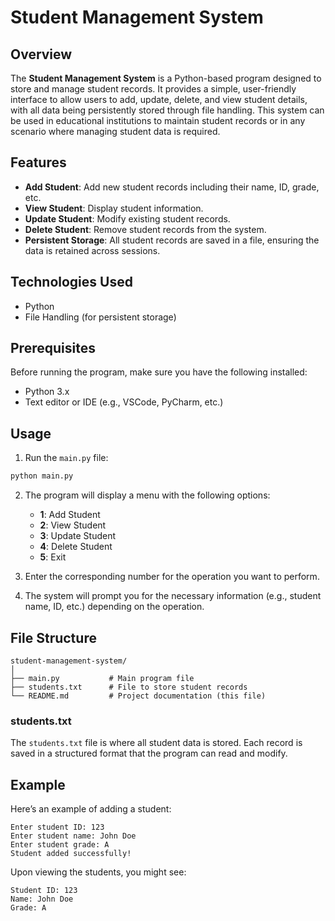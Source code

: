 

# Student Management System

## Overview

The **Student Management System** is a Python-based program designed to store and manage student records. It provides a simple, user-friendly interface to allow users to add, update, delete, and view student details, with all data being persistently stored through file handling. This system can be used in educational institutions to maintain student records or in any scenario where managing student data is required.

## Features

- **Add Student**: Add new student records including their name, ID, grade, etc.
- **View Student**: Display student information.
- **Update Student**: Modify existing student records.
- **Delete Student**: Remove student records from the system.
- **Persistent Storage**: All student records are saved in a file, ensuring the data is retained across sessions.
  
## Technologies Used

- Python
- File Handling (for persistent storage)

## Prerequisites

Before running the program, make sure you have the following installed:

- Python 3.x
- Text editor or IDE (e.g., VSCode, PyCharm, etc.)


## Usage

1. Run the `main.py` file:

```bash
python main.py
```

2. The program will display a menu with the following options:
   - **1**: Add Student
   - **2**: View Student
   - **3**: Update Student
   - **4**: Delete Student
   - **5**: Exit

3. Enter the corresponding number for the operation you want to perform.

4. The system will prompt you for the necessary information (e.g., student name, ID, etc.) depending on the operation.

## File Structure

```
student-management-system/
│
├── main.py           # Main program file
├── students.txt      # File to store student records
└── README.md         # Project documentation (this file)
```

### students.txt

The `students.txt` file is where all student data is stored. Each record is saved in a structured format that the program can read and modify.

## Example

Here’s an example of adding a student:

```
Enter student ID: 123
Enter student name: John Doe
Enter student grade: A
Student added successfully!
```

Upon viewing the students, you might see:

```
Student ID: 123
Name: John Doe
Grade: A
```
